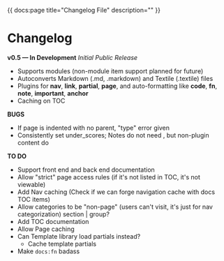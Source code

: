 {{ docs:page
  title="Changelog File"
  description=""
}}

# Changelog

__v0.5 &mdash; In Development__ _Initial Public Release_

- Supports modules (non-module item support planned for future)
- Autoconverts Markdown (.md, .markdown) and Textile (.textile) files
- Plugins for __nav__, __link__, __partial__, __page__, and auto-formatting like __code__, __fn__, __note__, __important__, __anchor__
- Caching on TOC

__BUGS__

- If page is indented with no parent, "type" error given
- Consistently set under\_scores; Notes do not need \, but non-plugin content do

__TO DO__

- Support front end and back end documentation
- Allow "strict" page access rules (if it's not listed in TOC, it's not viewable)
- Add Nav caching (Check if we can forge navigation cache with docs TOC items)
- Allow categories to be "non-page" (users can't visit, it's just for nav categorization) section | group?
- Add TOC documentation
- Allow Page caching
- Can Template library load partials instead?
  - Cache template partials
- Make `docs:fn` badass
